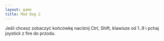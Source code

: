 ```yaml
---
layout: game
title: Mad Dog 2
---
```


Jeśli chcesz zobaczyć końcówkę naciśnij Ctrl, Shift, klawisze od 1..9
i pchaj joystick z fire do przodu.
